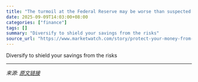 ```yaml
---
title: "The turmoil at the Federal Reserve may be worse than suspected. How to protect your money."
date: 2025-09-09T14:03:00+08:00
categories: ["finance"]
tags: []
summary: "Diversify to shield your savings from the risks"
source_url: "https://www.marketwatch.com/story/protect-your-money-from-the-turmoil-at-the-federal-reserve-dbb0a8d0?mod=mw_rss_topstories"
---
```


Diversify to shield your savings from the risks

---

*来源: [原文链接](https://www.marketwatch.com/story/protect-your-money-from-the-turmoil-at-the-federal-reserve-dbb0a8d0?mod=mw_rss_topstories)*
